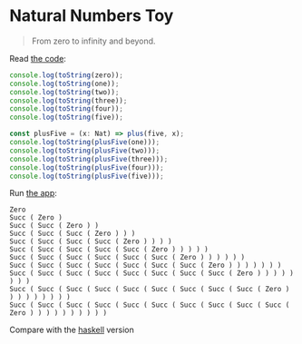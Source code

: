 # Natural Numbers Toy

> From zero to infinity and beyond.

Read [the code](./src/main.ts):

```typescript
console.log(toString(zero));
console.log(toString(one));
console.log(toString(two));
console.log(toString(three));
console.log(toString(four));
console.log(toString(five));

const plusFive = (x: Nat) => plus(five, x);
console.log(toString(plusFive(one)));
console.log(toString(plusFive(two)));
console.log(toString(plusFive(three)));
console.log(toString(plusFive(four)));
console.log(toString(plusFive(five)));
```

Run [the app](./package.json#L15):

```
Zero
Succ ( Zero )
Succ ( Succ ( Zero ) )
Succ ( Succ ( Succ ( Zero ) ) )
Succ ( Succ ( Succ ( Succ ( Zero ) ) ) )
Succ ( Succ ( Succ ( Succ ( Succ ( Zero ) ) ) ) )
Succ ( Succ ( Succ ( Succ ( Succ ( Succ ( Zero ) ) ) ) ) )
Succ ( Succ ( Succ ( Succ ( Succ ( Succ ( Succ ( Zero ) ) ) ) ) ) )
Succ ( Succ ( Succ ( Succ ( Succ ( Succ ( Succ ( Succ ( Zero ) ) ) ) ) ) ) )
Succ ( Succ ( Succ ( Succ ( Succ ( Succ ( Succ ( Succ ( Succ ( Zero ) ) ) ) ) ) ) ) )
Succ ( Succ ( Succ ( Succ ( Succ ( Succ ( Succ ( Succ ( Succ ( Succ ( Zero ) ) ) ) ) ) ) ) ) )
```

Compare with the [haskell](https://github.com/grancalavera/nat-haskell) version
